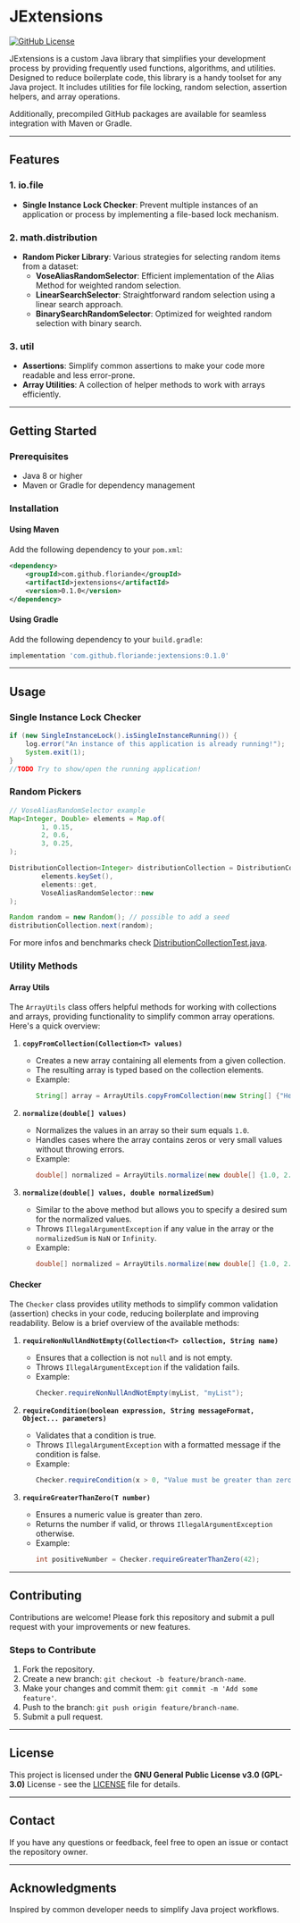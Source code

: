 # JExtensions

[![GitHub License](https://img.shields.io/github/license/floriande/jextensions)
](LICENSE)

JExtensions is a custom Java library that simplifies your development process by providing frequently used functions, algorithms, and utilities. Designed to reduce boilerplate code, this library is a handy toolset for any Java project. It includes utilities for file locking, random selection, assertion helpers, and array operations. 

Additionally, precompiled GitHub packages are available for seamless integration with Maven or Gradle.

---

## Features

### 1. **io.file**
   - **Single Instance Lock Checker**: Prevent multiple instances of an application or process by implementing a file-based lock mechanism.

### 2. **math.distribution**
   - **Random Picker Library**: Various strategies for selecting random items from a dataset:
     - **VoseAliasRandomSelector**: Efficient implementation of the Alias Method for weighted random selection.
     - **LinearSearchSelector**: Straightforward random selection using a linear search approach.
     - **BinarySearchRandomSelector**: Optimized for weighted random selection with binary search.

### 3. **util**
   - **Assertions**: Simplify common assertions to make your code more readable and less error-prone.
   - **Array Utilities**: A collection of helper methods to work with arrays efficiently.

---

## Getting Started

### Prerequisites
- Java 8 or higher
- Maven or Gradle for dependency management

### Installation

#### Using Maven
Add the following dependency to your `pom.xml`:

```xml
<dependency>
    <groupId>com.github.floriande</groupId>
    <artifactId>jextensions</artifactId>
    <version>0.1.0</version>
</dependency>
```

#### Using Gradle
Add the following dependency to your `build.gradle`:

```gradle
implementation 'com.github.floriande:jextensions:0.1.0'
```

---

## Usage

### Single Instance Lock Checker
```java
if (new SingleInstanceLock().isSingleInstanceRunning()) {
    log.error("An instance of this application is already running!");
    System.exit(1);
} 
//TODO Try to show/open the running application!
```

### Random Pickers
```java
// VoseAliasRandomSelector example
Map<Integer, Double> elements = Map.of(
        1, 0.15,
        2, 0.6,
        3, 0.25,
);

DistributionCollection<Integer> distributionCollection = DistributionCollectionFactory.createWeighted(
        elements.keySet(),
        elements::get,
        VoseAliasRandomSelector::new
);

Random random = new Random(); // possible to add a seed
distributionCollection.next(random);
```

For more infos and benchmarks check [DistributionCollectionTest.java](src/test/java/de/florian/jextensions/math/distribution/DistributionCollectionTest.java).

### Utility Methods
#### Array Utils
The `ArrayUtils` class offers helpful methods for working with collections and arrays, providing functionality to simplify common array operations. Here's a quick overview:

1. **`copyFromCollection(Collection<T> values)`**
   - Creates a new array containing all elements from a given collection.
   - The resulting array is typed based on the collection elements.
   - Example:
     ```java
     String[] array = ArrayUtils.copyFromCollection(new String[] {"Hello", "World"});
     ```

2. **`normalize(double[] values)`**
   - Normalizes the values in an array so their sum equals `1.0`.
   - Handles cases where the array contains zeros or very small values without throwing errors.
   - Example:
     ```java
     double[] normalized = ArrayUtils.normalize(new double[] {1.0, 2.0, 3.0});
     ```

3. **`normalize(double[] values, double normalizedSum)`**
   - Similar to the above method but allows you to specify a desired sum for the normalized values.
   - Throws `IllegalArgumentException` if any value in the array or the `normalizedSum` is `NaN` or `Infinity`.
   - Example:
     ```java
     double[] normalized = ArrayUtils.normalize(new double[] {1.0, 2.0, 3.0}, 100.0);
     ```

#### Checker
The `Checker` class provides utility methods to simplify common validation (assertion) checks in your code, reducing boilerplate and improving readability. Below is a brief overview of the available methods:

1. **`requireNonNullAndNotEmpty(Collection<T> collection, String name)`**
   - Ensures that a collection is not `null` and is not empty.
   - Throws `IllegalArgumentException` if the validation fails.
   - Example:
     ```java
     Checker.requireNonNullAndNotEmpty(myList, "myList");
     ```

2. **`requireCondition(boolean expression, String messageFormat, Object... parameters)`**
   - Validates that a condition is true.
   - Throws `IllegalArgumentException` with a formatted message if the condition is false.
   - Example:
     ```java
     Checker.requireCondition(x > 0, "Value must be greater than zero: %d", x);
     ```

3. **`requireGreaterThanZero(T number)`**
   - Ensures a numeric value is greater than zero.
   - Returns the number if valid, or throws `IllegalArgumentException` otherwise.
   - Example:
     ```java
     int positiveNumber = Checker.requireGreaterThanZero(42);
     ```

---

## Contributing
Contributions are welcome! Please fork this repository and submit a pull request with your improvements or new features.

### Steps to Contribute
1. Fork the repository.
2. Create a new branch: `git checkout -b feature/branch-name`.
3. Make your changes and commit them: `git commit -m 'Add some feature'`.
4. Push to the branch: `git push origin feature/branch-name`.
5. Submit a pull request.

---

## License
This project is licensed under the **GNU General Public License v3.0 (GPL-3.0)** License - see the [LICENSE](LICENSE) file for details.

---

## Contact
If you have any questions or feedback, feel free to open an issue or contact the repository owner.

---

## Acknowledgments
Inspired by common developer needs to simplify Java project workflows.